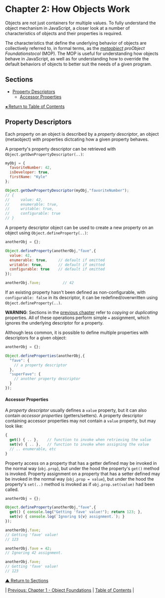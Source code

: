 # Chapter 2: How Objects Work
Objects are not just containers for multiple values. To fully understand the object mechanism in JavaScript, a closer look at a number of characteristics of objects and their properties is required.

The characteristics that define the underlying behavior of objects are collectively referred to, in formal terms, as the _[metaobject](https://en.wikipedia.org/wiki/Metaobject) proObject Foundationstocol_ (MOP). The MOP is useful for understanding how objects behave in JavaScript, as well as for understanding how to override the default behaviors of objects to better suit the needs of a given program.

## Sections
* [Property Descriptors](#property-descriptors)
  * [Accessor Properties](#accessor-properties)

[◂ Return to Table of Contents](../README.md)

## Property Descriptors
Each property on an object is described by a _property descriptor_, an object (metaobject) with properties dictcating how a given property behaves.

A property's property descriptor can be retrieved with `Object.getOwnPropertyDescriptor(..)`:

```javascript
myObj = {
  favoriteNumber: 42,
  isDeveloper: true,
  firstName: "Kyle"
};

Object.getOwnPropertyDescriptor(myObj,"favoriteNumber");
// {
//     value: 42,
//     enumerable: true,
//     writable: true,
//     configurable: true
// }
```

A property descriptor object can be used to create a new property on an object using `Object.defineProperty(..)`:

```javascript
anotherObj = {};

Object.defineProperty(anotherObj,"fave",{
  value: 42,
  enumerable: true,     // default if omitted
  writable: true,       // default if omitted
  configurable: true    // default if omitted
});

anotherObj.fave;          // 42
```

If an existing property hasn't been defined as non-configurable, with `configurable: false` in its descriptor, it can be redefined/overwritten using `Object.defineProperty(..)`.

**WARNING**: Sections in the [previous chapter](../01/README.md) refer to _copying_ or _duplicating_ properties. All of these operations perform simple `=` assignment, which ignores the underlying descriptor for a property.

Although less common, it is possible to define multiple properties with descriptors for a given object:

```javascript
anotherObj = {};

Object.defineProperties(anotherObj,{
  "fave": {
    // a property descriptor
  },
  "superFave": {
    // another property descriptor
  }
});
```

#### Accessor Properties
A _property descriptor_ usually defines a `value` property, but it can also contain _accessor properties_ (getters/setters). A property descriptor containing accessor properties may not contain a `value` property, but may look like:

```javascript
{
  get() { .. },    // function to invoke when retrieving the value
  set(v) { .. },   // function to invoke when assigning the value
  // .. enumerable, etc
}
```

Property access on a property that has a getter defined may be invoked in the normal way (`obj.prop`), but under the hood the property's `get()` method is invoked. Property assignment on a property that has a setter defined may be invoked in the normal way (`obj.prop = value`), but under the hood the property's `set(..)` method is invoked as if `obj.prop.set(value)` had been called.

```javascript
anotherObj = {};

Object.defineProperty(anotherObj,"fave",{
  get() { console.log("Getting 'fave' value!"); return 123; },
  set(v) { console.log(`Ignoring ${v} assignment.`); }
});

anotherObj.fave;
// Getting 'fave' value!
// 123

anotherObj.fave = 42;
// Ignoring 42 assignment.

anotherObj.fave;
// Getting 'fave' value!
// 123
```

[▲ Return to Sections](#sections)

| [Previous: Chapter 1 - Object Foundations](../01/README.md) | [Table of Contents](../README.md#table-of-contents) |
